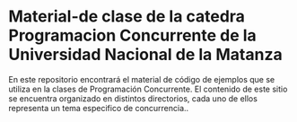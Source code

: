 # Material-de clase de la catedra Programacion Concurrente de la Universidad Nacional de la Matanza 
En este repositorio encontrará el material de código de ejemplos que se utiliza en la clases de Programación Concurrente. El contenido de este sitio se encuentra organizado en distintos directorios, cada uno de ellos representa un tema especifico de concurrencia..
